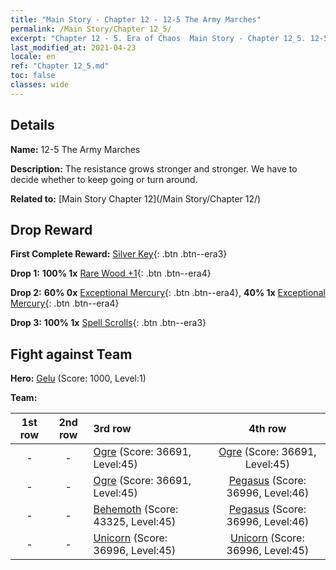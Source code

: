 ```yaml
---
title: "Main Story - Chapter 12 - 12-5 The Army Marches"
permalink: /Main Story/Chapter 12_5/
excerpt: "Chapter 12 - 5. Era of Chaos  Main Story - Chapter 12_5. 12-5 The Army Marches"
last_modified_at: 2021-04-23
locale: en
ref: "Chapter 12_5.md"
toc: false
classes: wide
---
```


## Details

 **Name:** 12-5 The Army Marches

 **Description:** The resistance grows stronger and stronger. We have to decide whether to keep going or turn around.

 **Related to:** [Main Story Chapter 12](/Main Story/Chapter 12/)

## Drop Reward

 **First Complete Reward:** [Silver Key](/Items/con_693/){: .btn .btn--era3}

 **Drop 1:** **100% 1x** [Rare Wood +1](/Items/mat_41/){: .btn .btn--era4}

 **Drop 2:** **60% 0x** [Exceptional Mercury](/Items/mat_35/){: .btn .btn--era4}, **40% 1x** [Exceptional Mercury](/Items/mat_35/){: .btn .btn--era4}

 **Drop 3:** **100% 1x** [Spell Scrolls](/Items/con_694/){: .btn .btn--era3}


## Fight against Team
 **Hero:** [Gelu](/heroes/Gelu/) (Score: 1000, Level:1)

 **Team:**


  | 1st row | 2nd row | 3rd row | 4th row |
  |:----:|:----:|:----|:----:|
  | - | - | [Ogre](/units/Ogre/) (Score: 36691, Level:45)  | [Ogre](/units/Ogre/) (Score: 36691, Level:45)  |
  | - | - | [Ogre](/units/Ogre/) (Score: 36691, Level:45)  | [Pegasus](/units/Pegasus/) (Score: 36996, Level:46)  |
  | - | - | [Behemoth](/units/Behemoth/) (Score: 43325, Level:45)  | [Pegasus](/units/Pegasus/) (Score: 36996, Level:46)  |
  | - | - | [Unicorn](/units/Unicorn/) (Score: 36996, Level:45)  | [Unicorn](/units/Unicorn/) (Score: 36996, Level:45)  |


